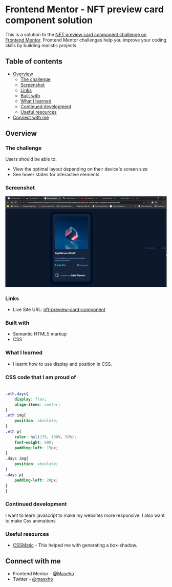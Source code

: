 # Frontend Mentor - NFT preview card component solution

This is a solution to the [NFT preview card component challenge on Frontend Mentor](https://www.frontendmentor.io/challenges/nft-preview-card-component-SbdUL_w0U). Frontend Mentor challenges help you improve your coding skills by building realistic projects. 

## Table of contents

- [Overview](#overview)
  - [The challenge](#the-challenge)
  - [Screenshot](#screenshot)
  - [Links](#links)
  - [Built with](#built-with)
  - [What I learned](#what-i-learned)
  - [Continued development](#continued-development)
  - [Useful resources](#useful-resources)
- [Connect with me](#connect-with-me)

## Overview

### The challenge

Users should be able to:

- View the optimal layout depending on their device's screen size
- See hover states for interactive elements

### Screenshot

![](./images/Screenshot.png)


### Links

- Live Site URL: [nft-preview-card-component](https://maseho.github.io/nft-preview-card-component-main/)



### Built with

- Semantic HTML5 markup
- CSS

### What I learned
- I learnt how to use display and position in CSS.

### CSS code that I am proud of

```css

.eth.days{
    display: flex;
    align-items: center;
}
.eth img{
    position: absolute;
}
.eth p{
    color: hsl(178, 100%, 50%);
    font-weight: 600;
    padding-left: 15px;
}
.days img{
    position: absolute;
}
.days p{
    padding-left: 20px;
}
}
```


### Continued development

I want to learn javascript to make my websites more responsive. I also want to make Css animations



### Useful resources

- [CSSMatic](https://cssmatic.com) - This helped me with generating a box-shadow.


## Connect with me

- Frontend Mentor - [@Maseho](https://www.frontendmentor.io/profile/Maseho)
- Twitter - [@masxho](https://www.twitter.com/masxho)

